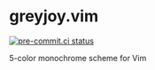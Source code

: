 # greyjoy.vim

[![pre-commit.ci status](https://results.pre-commit.ci/badge/github/weastur/greyjoy.vim/main.svg)](https://results.pre-commit.ci/latest/github/weastur/greyjoy.vim/main)

5-color monochrome scheme for Vim

